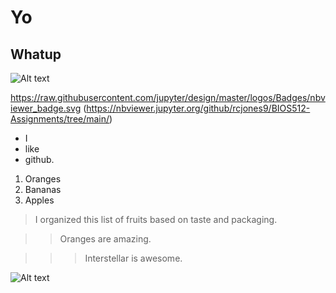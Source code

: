 # Yo

## Whatup 
![Alt text](https://i.makeagif.com/media/2-03-2016/GV_byi.gif)

https://raw.githubusercontent.com/jupyter/design/master/logos/Badges/nbviewer_badge.svg
(https://nbviewer.jupyter.org/github/rcjones9/BIOS512-Assignments/tree/main/)

- I
- like
- github.

1. Oranges
1. Bananas
1. Apples

> I organized this list of fruits based on taste and packaging.

>>Oranges are amazing.

>>>Interstellar is awesome.

![Alt text](https://media1.giphy.com/media/SVCSsoKU5v6ZJLk07n/giphy.gif)
